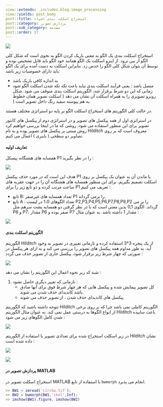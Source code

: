 ```yaml
---
view::extends: _includes.blog.image_processing
view::yields: post_body
post::title: استخراج اسکلت بندی اشیاء
post::category: پردازش تصویر
post::sub_category: مقدمه
post::order: 17
---
```


![](@url('assets/images/image-processing/skeleton.jpg'))

استخراج اسکلت بندی یک الگو به معنی باریک کردن الگو به نحوی است که شکل کلی الگو از بین نرود. از اینرو اسکلت یک الگو همانند خود الگو باید قابل تشخیص بوده و توسط آن بتوان شکل کلی الگو را حدس زد. بنابراین اسکلت به دست آمده برای یک الگو باید دارای خصوصیات زیر باشد:

- به اندازه کافی باریک باشد
- متصل باشد : یعنی فرآیند اسکلت بندی نباید باعث تکه تکه شدن اسکلت الگو شود زمانی که این دو شرط برقرار شد، الگوریتم اسکلت بندی متوقف می شود. شکل روبرو تصویری را به همراه اسکلت آن نشان می دهد ( اسکلت تصویر همان خطوط به هم پیوسته سفید رنگ داخل تصویر است ).

در حالت کلی الگوریتم های استخراج اسکلت الگو بر پایه دو استراتژی مختلف هستند.

در استراتزی اول از همه پیکسل های تصویر و در استراتژی دوم از پیکسل های کانتور تصویر برای این منظور استفاده می شود. روشی که ما در اینجا بررسی خواهیم کرد روش مبتنی بر پیکسل های تصویر بوده و به نام Hilditch معروف است که بر روی تصاویر دو سطحی ( باینری ) اعمال می کنیم.

#### تعاریف اولیه

همسایه های هشتگانه پیسکل P1 را در نظر بگیرید :

![](@url('assets/images/image-processing/8neigh.jpg'))

هدف این است که در مورد حذف پیکسل P1 یا ماندن آن به عنوان یک پیکسل بر روی اسکلت تصمیم بگیریم. برای این منظور همسایه های هشتگانه آن را در جهت عقربه های ساعت مرتب کرده و دو تابع زیر را برای P1 تعریف می کنیم :

- تابع  B: تعداد همسایه های غیرصفر P1 را برمی گرداند.
- تابع A : تعداد الگوهای 1،0 در لیست P2,P3,P4,P5,P6,P7,P8,P9,P2 را بر می گرداند. الگوی 0,1 بدین معنی است که با در نظر گرفتن دو همسایه پشت سرهم مثل P6 و P7، مقدار P6 صفر بوده و P7 مقدار 1 داشته باشد. به عنوان مثال :

![](@url('assets/images/image-processing/skeleton-functions.jpg'))

#### الگوریتم اسکلت بندی

الگوریتم Hilditch از یک پنجره 3*3 استفاده کرده و تازمانی تغییری در تصویر به وجود آید، به طور مداوم همه پیکسل های تصویر را بررسی می کند و به ازای هر پیکسل در صورتی که چهار شرط زیر برقرار شود، پیکسل جاری از تصویر حذف می گردد :

![](@url('assets/images/image-processing/skeleton-constraints.jpg'))

شبه کد زیر نحوه اعمال این الگوریتم را نشان می دهد :

1. تازمانی که تغییر دیگری حاصل نشود :
    - کل تصویر پیمایش شده و پیکسل هایی که هر چهار شرط فوق برای آنها صادق باشد کاندیدای حذف شدن می شوند.
    - پیکسل های کاندیدای حذف شدن ، از تصویر حذف می شوند

تتوجه داشته باشید که الگوریتم Hilditch الگوریتم کاملی نمی باشد چرا که بر روی برخی از انواع الگوها به درستی عمل نمی کند. به عنوان مثال الگوریتم Hilditch باعث ساییده شدن کامل الگوهای زیر می شود :

![](@url('assets/images/image-processing/skeleton-pattern.jpg'))

در زیر اسکلت استخراج شده برای تعدادی تصویر با استفاده از الگوریتم Hilditch نشان داده شده است :

![](@url('assets/images/image-processing/skeleton-digit-3.jpg'))

![](@url('assets/images/image-processing/skeleton-finger.jpg'))


#### پردازش تصویر در MATLAB

استخراج اسکلت تصویر در MATLAB با استفاده از تابع `bwmorph` انجام می پذیرد.

```matlab
>> BW1 = imread('circbw.tif');
>> BW2 = bwmorph(BW1,'skel',Inf);
>> imshow(BW1),figure, imshow(BW2)
```




